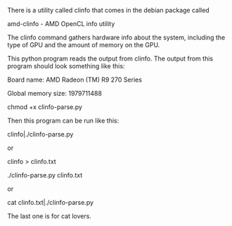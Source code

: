 There is a utility called clinfo that comes in the debian package called

amd-clinfo - AMD OpenCL info utility


The clinfo command gathers hardware info about the system, including the
type of GPU and the amount of memory on the GPU.


This python program reads the output from clinfo.
The output from this program should look something like this:

Board name: AMD Radeon (TM) R9 270 Series

Global memory size: 1979711488


chmod +x clinfo-parse.py

Then this program can be run like this:

clinfo|./clinfo-parse.py

or

clinfo > clinfo.txt

./clinfo-parse.py clinfo.txt


or 

cat clinfo.txt|./clinfo-parse.py

The last one is for cat lovers.
